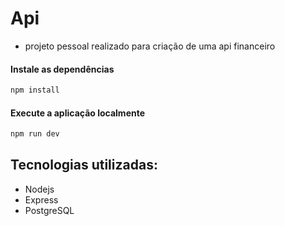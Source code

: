 # Api 
- projeto pessoal realizado para criação de uma api financeiro 

#### Instale as dependências

```sh
npm install
```

#### Execute a aplicação localmente

```sh
npm run dev
```

## Tecnologias utilizadas:
- Nodejs
- Express
- PostgreSQL
